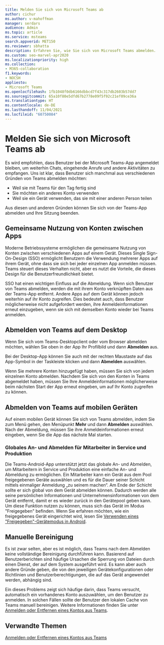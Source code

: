```yaml
---
title: Melden Sie sich von Microsoft Teams ab
author: cichur
ms.author: v-mahoffman
manager: serdars
audience: Admin
ms.topic: article
ms.service: msteams
search.appverid: MET150
ms.reviewer: sbhatta
description: Erfahren Sie, wie Sie sich von Microsoft Teams abmelden.
ms.custom: seo-marvel-apr2020
ms.localizationpriority: high
ms.collection:
- M365-collaboration
f1.keywords:
- NOCSH
appliesto:
- Microsoft Teams
ms.openlocfilehash: 1fb1048f0db6166dbbcd7f43c317db2603b57dd7
ms.sourcegitcommit: 65a10f80e5dfd67b2778e09f5f92c21ef09ce36a
ms.translationtype: HT
ms.contentlocale: de-DE
ms.lasthandoff: 11/04/2021
ms.locfileid: "60750084"
---
```

# <a name="sign-out-of-microsoft-teams"></a>Melden Sie sich von Microsoft Teams ab

Es wird empfohlen, dass Benutzer bei der Microsoft Teams-App angemeldet bleiben, um weiterhin Chats, eingehende Anrufe und andere Aktivitäten zu empfangen. Uns ist klar, dass Benutzer sich manchmal aus verschiedenen Gründen von Teams abmelden möchten:

- Weil sie mit Teams für den Tag fertig sind
- Sie möchten ein anderes Konto verwenden
- Weil sie ein Gerät verwenden, das sie mit einer anderen Person teilen

Aus diesen und anderen Gründen können Sie sich von der Teams-App abmelden und Ihre Sitzung beenden.

## <a name="account-sharing-between-apps"></a>Gemeinsame Nutzung von Konten zwischen Apps

Moderne Betriebssysteme ermöglichen die gemeinsame Nutzung von Konten zwischen verschiedenen Apps auf einem Gerät. Dieses Single Sign-On-Design (SSO) ermöglicht Benutzern die Verwendung mehrerer Apps auf ihrem Gerät, ohne dass sie sich bei jeder einzelnen App anmelden müssen. Teams steuert dieses Verhalten nicht, aber es nutzt die Vorteile, die dieses Design für die Benutzerfreundlichkeit bietet.

SSO hat einen wichtigen Einfluss auf die Abmeldung. Wenn sich Benutzer von Teams abmelden, werden die mit ihrem Konto verknüpften Daten aus der Teams-App entfernt. Andere Apps auf dem Gerät können jedoch weiterhin auf ihr Konto zugreifen. Dies bedeutet auch, dass Benutzer möglicherweise nicht aufgefordert werden, ihre Anmeldeinformationen erneut einzugeben, wenn sie sich mit demselben Konto wieder bei Teams anmelden.

## <a name="sign-out-of-teams-on-desktop"></a>Abmelden von Teams auf dem Desktop

Wenn Sie sich vom Teams-Desktopclient oder vom Browser abmelden möchten, wählen Sie oben in der App Ihr Profilbild und dann **Abmelden** aus.

Bei der Desktop-App können Sie auch mit der rechten Maustaste auf das App-Symbol in der Taskleiste klicken und dann **Abmelden** auswählen.

Wenn Sie mehrere Konten hinzugefügt haben, müssen Sie sich von jedem einzelnen Konto abmelden. Nachdem Sie sich von den Konten in Teams abgemeldet haben, müssen Sie Ihre Anmeldeinformationen möglicherweise beim nächsten Start der App erneut eingeben, um auf Ihr Konto zugreifen zu können.

## <a name="sign-out-of-teams-on-mobile-devices"></a>Abmelden von Teams auf mobilen Geräten

Auf einem mobilen Gerät können Sie sich von Teams abmelden, indem Sie zum Menü gehen, den Menüpunkt **Mehr** und dann **Abmelden** auswählen. Nach der Abmeldung, müssen Sie ihre Anmeldeinformationen erneut eingeben, wenn Sie die App das nächste Mal starten.

### <a name="global-sign-in-and-sign-out-for-frontline-workers"></a>Globales An- und Abmelden für Mitarbeiter in Service und Produktion

Die Teams-Android-App unterstützt jetzt das globale An- und Abmelden, um Mitarbeitern in Service und Produktion eine einfache An- und Abmeldung zu ermöglichen. Ein Mitarbeiter kann ein Gerät aus dem Pool freigegebenen Geräte auswählen und es für die Dauer seiner Schicht mittels einmaliger Anmeldung „zu seinem machen“. Am Ende der Schicht sollte er sich global von dem Gerät abmelden können. Dadurch werden alle seine persönlichen Informationen und Unternehmensinformationen von dem Gerät entfernt, damit er es wieder zurück in den Gerätepool geben kann. Um diese Funktion nutzen zu können, muss sich das Gerät im Modus "Freigegeben" befinden. Wenn Sie erfahren möchten, wie ein freigegebenes Gerät eingerichtet wird, lesen Sie [Verwenden eines "Freigegeben"-Gerätemodus in Android](/azure/active-directory/develop/tutorial-v2-shared-device-mode#set-up-an-android-device-in-shared-mode).

## <a name="manual-cleanup"></a>Manuelle Bereinigung

Es ist zwar selten, aber es ist möglich, dass Teams nach dem Abmelden keine vollständige Bereinigung durchführen kann. Basierend auf Benutzerberichten sind häufige Ursachen die Sperrung von Dateien durch einen Dienst, der auf dem System ausgeführt wird. Es kann aber auch andere Gründe geben, die von den jeweiligen Gerätekonfigurationen oder Richtlinien und Benutzerberechtigungen, die auf das Gerät angewendet werden, abhängig sind.

Ein dieses Problems zeigt sich häufige darin, dass Teams versucht, automatisch ein vorhandenes Konto auszuwählen, um den Benutzer zu anmelden. In solchen Fällen sollte der Benutzer den lokalen Cache von Teams manuell bereinigen. Weitere Informationen finden Sie unter [Anmelden oder Entfernen eines Kontos aus Teams](https://support.microsoft.com/office/sign-out-or-remove-an-account-from-teams-a6d76e69-e1dd-4bc4-8e5f-04ba48384487?ui=en-US&rs=en-US&ad=US).

## <a name="related-topics"></a>Verwandte Themen

[Anmelden oder Entfernen eines Kontos aus Teams](https://support.microsoft.com/office/sign-out-or-remove-an-account-from-teams-a6d76e69-e1dd-4bc4-8e5f-04ba48384487?ui=en-US&rs=en-US&ad=US)